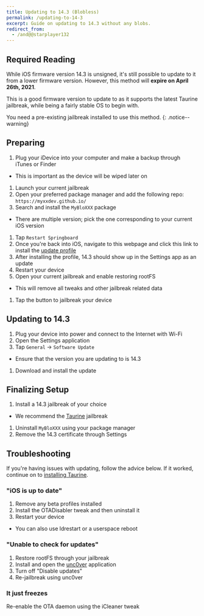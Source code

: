 ```yaml
---
title: Updating to 14.3 (Blobless)
permalink: /updating-to-14-3
excerpt: Guide on updating to 14.3 without any blobs.
redirect_from:
  - /and@@starplayer132
---
```


## Required Reading

While iOS firmware version 14.3 is unsigned, it's still possible to update to it from a lower firmware version. However, this method will **expire on April 26th, 2021**.

This is a good firmware version to update to as it supports the latest Taurine jailbreak, while being a fairly stable OS to begin with.

You need a pre-existing jailbreak installed to use this method.
{: .notice--warning}

## Preparing

1. Plug your iDevice into your computer and make a backup through iTunes or Finder
  - This is important as the device will be wiped later on
1. Launch your current jailbreak
1. Open your preferred package manager and add the following repo: `https://myxxdev.github.io/`
1. Search and install the `MyBloXXX` package
  - There are multiple version; pick the one corresponding to your current iOS version
1. Tap `Restart Springboard`
1. Once you're back into iOS, navigate to this webpage and click this link to install the [update profile](https://cdn.discordapp.com/attachments/688122358107603013/829323445200355359/90_Day_Delay.mobileconfig)
1. After installing the profile, 14.3 should show up in the Settings app as an update
1. Restart your device
1. Open your current jailbreak and enable restoring rootFS
  - This will remove all tweaks and other jailbreak related data
1. Tap the button to jailbreak your device

## Updating to 14.3

1. Plug your device into power and connect to the Internet with Wi-Fi
1. Open the Settings application
1. Tap `General` -> `Software Update`
  - Ensure that the version you are updating to is 14.3
1. Download and install the update

## Finalizing Setup

1. Install a 14.3 jailbreak of your choice
  - We recommend the [Taurine](installing-taurine) jailbreak
1. Uninstall `MyBloXXX` using your package manager
1. Remove the 14.3 certificate through Settings

## Troubleshooting

If you're having issues with updating, follow the advice below. If it worked, continue on to [installing Taurine](installing-taurine).

### "iOS is up to date"

1. Remove any beta profiles installed
1. Install the OTADisabler tweak and then uninstall it
1. Restart your device
  - You can also use ldrestart or a userspace reboot

### "Unable to check for updates"

1. Restore rootFS through your jailbreak
1. Install and open the [unc0ver](installing-unc0ver) application
1. Turn off "Disable updates"
1. Re-jailbreak using unc0ver

### It just freezes

Re-enable the OTA daemon using the iCleaner tweak
